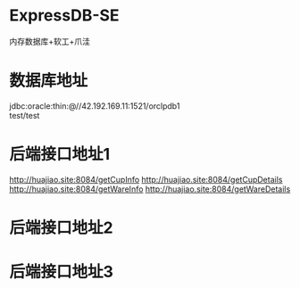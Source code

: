# ExpressDB-SE
内存数据库+软工+爪洼

# 数据库地址
jdbc:oracle:thin:@//42.192.169.11:1521/orclpdb1  
test/test


# 后端接口地址1
http://huajiao.site:8084/getCupInfo
http://huajiao.site:8084/getCupDetails
http://huajiao.site:8084/getWareInfo
http://huajiao.site:8084/getWareDetails


# 后端接口地址2




# 后端接口地址3